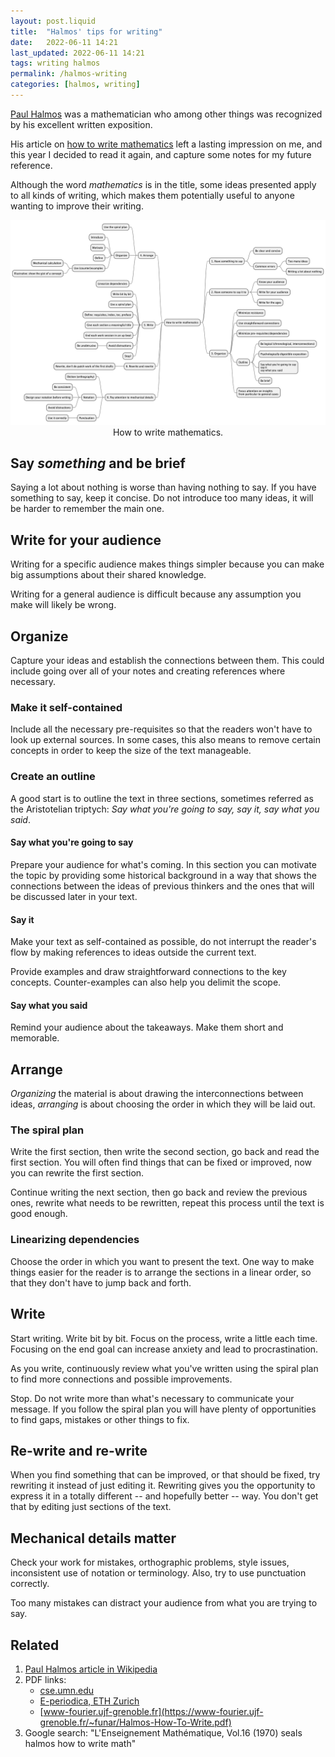 ```yaml
---
layout: post.liquid
title:  "Halmos' tips for writing"
date:   2022-06-11 14:21
last_updated: 2022-06-11 14:21
tags: writing halmos
permalink: /halmos-writing
categories: [halmos, writing]
---
```

[Paul Halmos](https://en.wikipedia.org/wiki/Paul_Halmos) was a mathematician who among 
other things was recognized by his excellent written exposition. 

His article on [how to write mathematics](#related) left a lasting 
impression on me, and this year I decided to read it again, and capture some 
notes for my future reference.

Although the word _mathematics_ is in the title, some ideas 
presented apply to all kinds of writing, which makes them potentially useful to anyone 
wanting to improve their writing.



<div style="text-align: center">
    <img src="/assets/images/halmos-write-math.png">
    <figcaption>How to write mathematics.</figcaption>
</div>


## Say _something_ and be brief

Saying a lot about nothing is worse than having nothing to say. If you have something 
to say, keep it concise. Do not introduce too many ideas, it will be harder to 
remember the main one. 


## Write for your audience

Writing for a specific audience makes things simpler because you can make big
assumptions about their shared knowledge.

Writing for a general audience is difficult because any assumption you make will likely
be wrong.


## Organize

Capture your ideas and establish the connections between them. This could include 
going over all of your notes and creating references where necessary.

### Make it self-contained

Include all the necessary pre-requisites so that the readers won't have to look up 
external sources. In some cases, this also means to remove certain concepts in order 
to keep the size of the text manageable.

### Create an outline 

A good start is to outline the text in three sections, sometimes referred as the
Aristotelian triptych: _Say what you're going to say, say it, say what you said_.


#### Say what you're going to say

Prepare your audience for what's coming. In this section you can motivate the topic by
providing some historical background in a way that shows the connections between the
ideas of previous thinkers and the ones that will be discussed later in your text.


#### Say it

Make your text as self-contained as possible, do not interrupt the reader's flow by 
making references to ideas outside the current text.

Provide examples and draw straightforward connections to the key concepts.
Counter-examples can also help you delimit the scope.


#### Say what you said

Remind your audience about the takeaways. Make them short and memorable.


## Arrange

_Organizing_ the material is about drawing the interconnections between 
ideas, _arranging_ is about choosing the order in which they will be laid out.


### The spiral plan

Write the first section, then write the 
second section, go back and read the first section. You will often find things that 
can be fixed or improved, now you can rewrite the first section.

Continue writing the next section, then go back and review the previous ones, rewrite 
what needs to be rewritten, repeat this process until the text is good enough.


### Linearizing dependencies

Choose the order in which you want to present the text. One way to make things easier
for the reader is to arrange the sections in a linear order, so that they don't have
to jump back and forth.

## Write

Start writing. Write bit by bit. Focus on the process, write a little each time. 
Focusing on the end goal can increase anxiety and lead to procrastination.

As you write, continuously review what you've written using the spiral plan to find 
more connections and possible improvements.

Stop. Do not write more than what's necessary to communicate your message. If you 
follow the spiral plan you will have plenty of opportunities to find gaps, mistakes or 
other things to fix.

## Re-write and re-write

When you find something that can be improved, or that should be fixed, try rewriting 
it instead of just editing it. Rewriting gives you the opportunity to express it in a 
totally different -- and hopefully better -- way. You don't get that by editing just 
sections of the text.
 
## Mechanical details matter

Check your work for mistakes, orthographic problems, style issues, inconsistent use of 
notation or terminology. Also, try to use punctuation correctly.

Too many mistakes can distract your audience from what you are trying to say. 

## Related

1. [Paul Halmos article in Wikipedia](https://en.wikipedia.org/wiki/Paul_Halmos)
2. PDF links:
   - [cse.umn.edu](https://www-users.cse.umn.edu/~cberkesc/5385/Spring2018/halmosWrite.pdf)
   - [E-periodica, ETH Zurich](https://www.e-periodica.ch/digbib/view?lang=en&pid=ens-001%3A1970%3A16%3A%3A295#278)
   - [www-fourier.ujf-grenoble.fr](https://www-fourier.ujf-grenoble.fr/~funar/Halmos-How-To-Write.pdf)
3. Google search: "L'Enseignement Mathématique, Vol.16 (1970) seals halmos how to write math"
